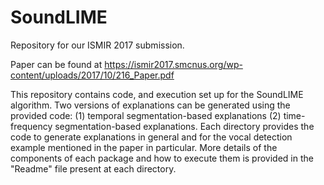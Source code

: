 # SoundLIME
Repository for our ISMIR 2017 submission.

Paper can be found at https://ismir2017.smcnus.org/wp-content/uploads/2017/10/216_Paper.pdf

This repository contains code, and execution set up for the SoundLIME algorithm. Two versions of explanations can be generated
using the provided code: (1) temporal segmentation-based explanations (2) time-frequency segmentation-based explanations.
Each directory provides the code to generate explanations in general and for the vocal detection example mentioned in the paper in particular. More details of the components of each package and how to execute them is provided in the "Readme" file present at each directory.


